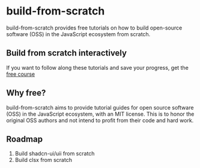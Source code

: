 # build-from-scratch

build-from-scratch provides free tutorials on how to build open-source software (OSS) in the JavaScript ecosystem from scratch.

## Build from scratch interactively

If you want to follow along these tutorials and save your progress, get the [free course](https://tthroo.com/build-from-scratch)

## Why free?

build-from-scratch aims to provide tutorial guides for open source software (OSS) in the JavaScript ecosystem, with an MIT license. This is to honor the original OSS authors and not intend to profit from their code and hard work.

## Roadmap

1. Build shadcn-ui/uii from scratch
2. Build clsx from scratch

